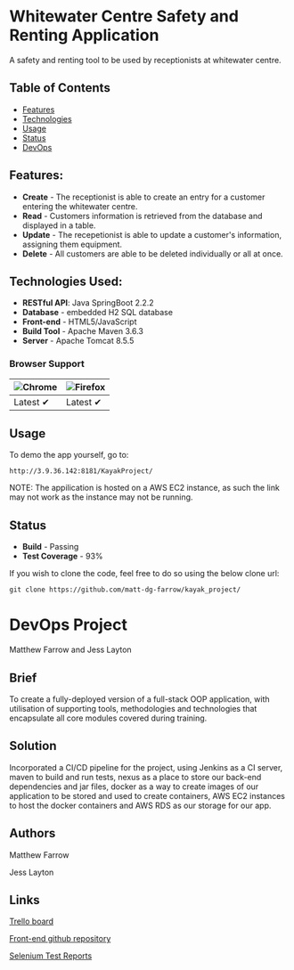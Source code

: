 # Whitewater Centre Safety and Renting Application

A safety and renting tool to be used by receptionists at whitewater centre. 

## Table of Contents
* [Features](#Features)
* [Technologies](#Technologies)
* [Usage](#Usage)
* [Status](#Status)
* [DevOps](#DevOps)

<a name="Features"></a>
## Features:

* **Create** - The receptionist is able to create an entry for a customer entering the whitewater centre.
* **Read** - Customers information is retrieved from the database and displayed in a table.
* **Update** - The recepetionist is able to update a customer's information, assigning them equipment.
* **Delete** - All customers are able to be deleted individually or all at once.


<a name="Technologies"></a>
## Technologies Used:

* **RESTful API**: Java SpringBoot 2.2.2
* **Database** - embedded H2 SQL database
* **Front-end** - HTML5/JavaScript
* **Build Tool** - Apache Maven 3.6.3
* **Server** - Apache Tomcat 8.5.5

### Browser Support
![Chrome](https://github.com/alrra/browser-logos/blob/master/src/chrome/chrome_48x48.png) | ![Firefox](https://github.com/alrra/browser-logos/blob/master/src/firefox/firefox_48x48.png) 
--- | --- |
Latest ✔ | Latest ✔ |


<a name="Usage"></a>
## Usage

To demo the app yourself, go to:

`http://3.9.36.142:8181/KayakProject/`

NOTE: The appilication is hosted on a AWS EC2 instance, as such the link may not work as the instance may not be running.



<a name="Status"></a>
## Status

* **Build** - Passing 
* **Test Coverage** - 93% 

If you wish to clone the code, feel free to do so using the below clone url:

`git clone https://github.com/matt-dg-farrow/kayak_project/`

<a name="DevOps"></a>
# DevOps Project
Matthew Farrow and Jess Layton

## Brief

To create a fully-deployed version of a full-stack OOP application, with utilisation of supporting tools, methodologies and technologies that encapsulate all core modules covered during training.

## Solution

Incorporated a CI/CD pipeline for the project, using Jenkins as a CI server, maven to build and run tests, nexus as a place to store our back-end dependencies and jar files, docker as a way to create images of our application to be stored and used to create containers, AWS EC2 instances to host the docker containers and AWS RDS as our storage for our app.

## Authors

Matthew Farrow

Jess Layton

## Links

[Trello board](https://trello.com/b/cUgbPKCz/devops-project)

[Front-end github repository](https://github.com/matt-dg-farrow/kayak-project-front-end)

[Selenium Test Reports](https://github.com/matt-dg-farrow/Kayak-Project-Selenium-Tests)
